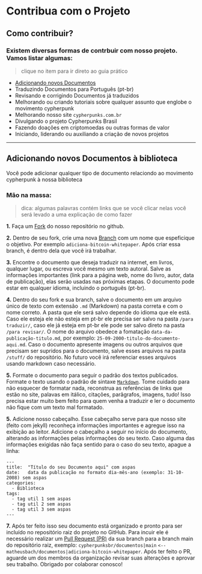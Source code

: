 # Contribua com o Projeto

## Como contribuir?

### Existem diversas formas de contrbuir com nosso projeto. Vamos listar algumas:
> clique no item para ir direto ao guia prático

- [Adicionando novos Documentos](#add-new-docs)
- Traduzindo Documentos para Português (pt-br)
- Revisando e corrigindo Documentos já traduzidos
- Melhorando ou criando tutoriais sobre qualquer assunto que englobe o movimento cypherpunk
- Melhorando nosso site ```cypherpunks.com.br```
- Divulgando o projeto Cypherpunks Brasil
- Fazendo doações em criptomoedas ou outras formas de valor
- Iniciando, liderando ou auxiliando a criação de novos projetos
---

<div id='add-new-docs'/>

## Adicionando novos Documentos à biblioteca

Você pode adicionar qualquer tipo de documento relaciondo ao movimento cypherpunk à nossa biblioteca

### Mão na massa:
> dica: algumas palavras contém links que se você clicar nelas você será levado a uma explicação de como fazer

**1.** Faça um [Fork](falta-colocar-referência-aqui) do nosso repositório no github.

**2.** Dentro de seu fork, crie uma nova [Branch](falta-colocar-referência-aqui) com um nome que espeficique o objetivo. Por exemplo ```adiciona-bitcoin-whitepaper```. Após criar essa branch, é dentro dela que você irá trabalhar.

**3.** Encontre o documento que deseja traduzir na internet, em livros, qualquer lugar, ou escreva você mesmo um texto autoral. Salve as informações importantes (link para a página web, nome do livro, autor, data de publicação), elas serão usadas nas próximas etapas.
O documento pode estar em qualquer idioma, incluindo o português (pt-br).

**4.** Dentro do seu fork e sua branch, salve o documento em um arquivo único de texto com extensão ```.md``` (Markdown) na pasta correta e com o nome correto. A pasta que ele será salvo depende do idioma que ele está. Caso ele esteja ele não esteja em pt-br ele precisa ser salvo na pasta ```/para traduzir/```, caso ele já esteja em pt-br ele pode ser salvo direto na pasta ```/para revisar/```. O nome do arquivo obedece a fomatação ```data-da-publicação-titulo.md```, por exemplo: ```25-09-2000-titulo-do-documento-aqui.md```. Caso o documento apresente imagens ou outros arquivos que precisam ser supridos para o documento, salve esses arquivos na pasta ```/stuff/``` do repositório. No futuro você irá referenciar esses arquivos usando markdown caso necessário.

**5.** Formate o documento para seguir o padrão dos textos publicados. Formate o texto usando o padrão de sintaxe [```Markdown```](luong-komorebi/Markdown-Tutorial/blob/master/README_pt-BR.md). Tome cuidado para não esquecer de formatar nada, reconstrua as referências de links que estão no site, palavas em itálico, citações, parâgrafos, imagens, tudo! Isso precisa estar muito bem feito para quem venha a traduzir e ler o documento não fique com um texto mal formatado.

**5.** Adicione nosso cabeçalho. Esse cabeçalho serve para que nosso site (feito com jekyll) reconheça informações importantes e agregue isso na exibição ao leitor. Adicione o cabeçalho a seguir no início do documento, alterando as informações pelas informações do seu texto. Caso alguma das informações exigidas não faça sentido para o caso do seu texto, apague a linha:

```
---
title:  "Título do seu Documento aqui" com aspas
date:   data da publicação no formato dia-mês-ano (exemplo: 31-10-2008) sem aspas
categories:
  - Biblioteca
tags:
  - tag util 1 sem aspas
  - tag util 2 sem aspas
  - tag util 3 sem aspas
---
```

**7.** Após ter feito isso seu documento está organizado e pronto para ser incluído no repositório raiz do projeto no GitHub. Para incuir ele é necessário realizar um [Pull Request (PR)](falta-colocar-referência-aqui) da sua branch para a branch main do repositório raiz, exemplo: ```cypherpunksbr/documentos|main``` ```<--``` ```matheusbach/documentos|adiciona-bitcoin-whitepaper```. Após ter feito o PR, aguarde um dos membros da organização revisar suas alterações e aprovar seu trabalho. Obrigado por colaborar conosco!